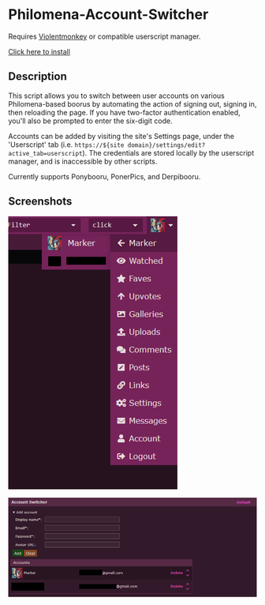 # Philomena-Account-Switcher

Requires [Violentmonkey](https://violentmonkey.github.io/) or compatible userscript manager.

[Click here to install](https://github.com/marktaiwan/Philomena-Account-Switcher/raw/master/account-switcher.user.js)

## Description

This script allows you to switch between user accounts on various Philomena-based boorus by automating the action of signing out, signing in, then reloading the page. If you have two-factor authentication enabled, you'll also be prompted to enter the six-digit code.

Accounts can be added by visiting the site's Settings page, under the 'Userscript' tab (i.e. `https://${site domain}/settings/edit?active_tab=userscript`). The credentials are stored locally by the userscript manager, and is inaccessible by other scripts.

Currently supports Ponybooru, PonerPics, and Derpibooru.

## Screenshots

![Screenshot](https://github.com/marktaiwan/Philomena-Account-Switcher/blob/master/screenshots/screenshot1.png?raw=true)

![Screenshot](https://github.com/marktaiwan/Philomena-Account-Switcher/blob/master/screenshots/screenshot2.png?raw=true)
